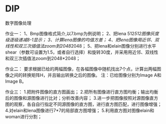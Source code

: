 # DIP
数字图像处理

作业一：
1、Bmp图像格式简介,以7.bmp为例说明；
2、把lena 512*512图像灰度级逐级递减8-1显示；
3、计算lena图像的均值方差；
4、把lena图像用近邻、双线性和双三次插值法zoom到2048*2048；
5、把lena和elain图像分别进行水平shear（参数可设置为1.5，或者自行选择）和旋转30度，并采用用近邻、双线性和双三次插值法zoom到2048*2048；

作业二：
  要求根据已给的两幅图像，在各幅图像中随机找出7个点，计算出两幅图像之间的转换矩阵H，并且输出转换之后的图像。
注：已给图像分别为Image A和Image B。

作业三：
1.把附件图像的直方图画出； 
2.把所有图像进行直方图均衡；输出均衡后的图像和源图像进行比对；分析改善内容；
3.进一步把图像按照对源图像直方图的观察，各自自行指定不同源图像的直方图，进行直方图匹配，进行图像增强；
4.对elain和lena图像进行7*7的局部直方图增强；
5.利用直方图对图像elain和woman进行分割；






